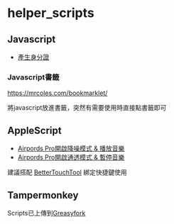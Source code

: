 # helper_scripts

## Javascript
- [產生身分證](https://github.com/iml885203/helper_scripts/blob/master/Javascript/GenerateROCid.js)

### Javascript書籤
https://mrcoles.com/bookmarklet/

將javascript放進書籤，突然有需要使用時直接點書籤即可

## AppleScript
- [Airpords Pro開啟降噪模式 & 播放音樂](https://github.com/iml885203/helper_scripts/blob/master/AppleScript/airpods_pro_start.applescript)
- [Airpords Pro開啟通透模式 & 暫停音樂](https://github.com/iml885203/helper_scripts/blob/master/AppleScript/airpods_pro_stop.applescript)

建議搭配 [BetterTouchTool](https://folivora.ai/) 綁定快捷鍵使用

## Tampermonkey
Scripts已上傳到[Greasyfork](https://greasyfork.org/zh-TW/users/249639-iml885203)
